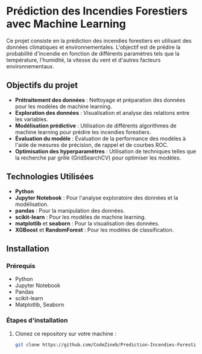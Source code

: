 # Prédiction des Incendies Forestiers avec Machine Learning

Ce projet consiste en la prédiction des incendies forestiers en utilisant des données climatiques et environnementales. L'objectif est de prédire la probabilité d'incendie en fonction de différents paramètres tels que la température, l'humidité, la vitesse du vent et d'autres facteurs environnementaux.

## Objectifs du projet

- **Prétraitement des données** : Nettoyage et préparation des données pour les modèles de machine learning.
- **Exploration des données** : Visualisation et analyse des relations entre les variables.
- **Modélisation prédictive** : Utilisation de différents algorithmes de machine learning pour prédire les incendies forestiers.
- **Évaluation du modèle** : Évaluation de la performance des modèles à l'aide de mesures de précision, de rappel et de courbes ROC.
- **Optimisation des hyperparamètres** : Utilisation de techniques telles que la recherche par grille (GridSearchCV) pour optimiser les modèles.

## Technologies Utilisées

- **Python**
- **Jupyter Notebook** : Pour l'analyse exploratoire des données et la modélisation.
- **pandas** : Pour la manipulation des données.
- **scikit-learn** : Pour les modèles de machine learning.
- **matplotlib** et **seaborn** : Pour la visualisation des données.
- **XGBoost** et **RandomForest** : Pour les modèles de classification.

## Installation

### Prérequis

- Python 
- Jupyter Notebook
- Pandas
- scikit-learn
- Matplotlib, Seaborn

### Étapes d'installation

1. Clonez ce repository sur votre machine :
   ```bash
   git clone https://github.com/CodeZineb/Prediction-Incendies-Forestiers.git
